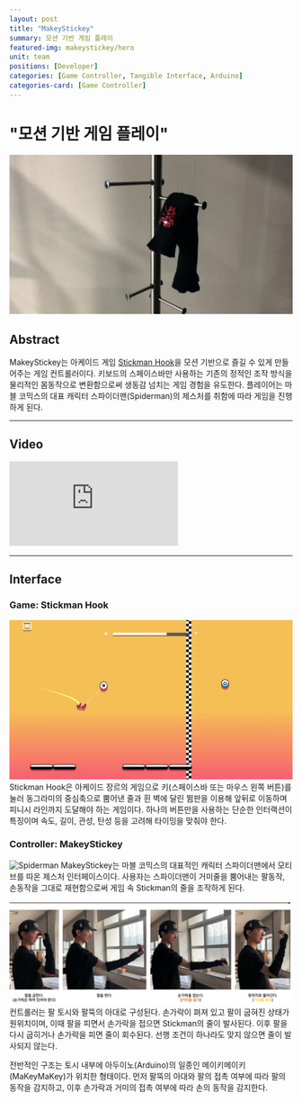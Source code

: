 ```yaml
---
layout: post
title: "MakeyStickey"
summary: 모션 기반 게임 플레이
featured-img: makeystickey/hero
unit: team
positions: [Developer]
categories: [Game Controller, Tangible Interface, Arduino]
categories-card: [Game Controller]
---
```


# "모션 기반 게임 플레이"


![MakeyStickey](/assets/img/posts/makeystickey/controller.jpg#center)
## Abstract
MakeyStickey는 아케이드 게임 [Stickman Hook](https://poki.com/en/g/stickman-hook)을 모션 기반으로 즐길 수 있게 만들어주는 게임 컨트롤러이다. 키보드의 스페이스바만 사용하는 기존의 정적인 조작 방식을 물리적인 몸동작으로 변환함으로써 생동감 넘치는 게임 경험을 유도한다. 플레이어는 마블 코믹스의 대표 캐릭터 스파이더맨(Spiderman)의 제스처를 취함에 따라 게임을 진행하게 된다.

***

## Video
<div class="video-container">
	<iframe class="video-frame" src="https://www.youtube.com/embed/3zfINlh1Wcs" frameborder="0" allow="accelerometer; autoplay; encrypted-media; gyroscope; picture-in-picture" allowfullscreen></iframe>
</div>

***

## Interface

### Game: Stickman Hook
![Stickman Hook](/assets/img/posts/makeystickey/stickman_hook.jpg#center)
Stickman Hook은 아케이드 장르의 게임으로 키(스페이스바 또는 마우스 왼쪽 버튼)를 눌러 동그라미의 중심축으로 뿜어낸 줄과 흰 벽에 달린 뜀판을 이용해 앞뒤로 이동하며 피니시 라인까지 도달해야 하는 게임이다. 하나의 버튼만을 사용하는 단순한 인터랙션이 특징이며 속도, 길이, 관성, 탄성 등을 고려해 타이밍을 맞춰야 한다.

### Controller: MakeyStickey
![Spiderman](/assets/img/posts/makeystickey/spiderman.gif#center)
MakeyStickey는 마블 코믹스의 대표적인 캐릭터 스파이더맨에서 모티브를 따온 제스처 인터페이스이다. 사용자는 스파이더맨이 거미줄을 뿜어내는 팔동작, 손동작을 그대로 재현함으로써 게임 속 Stickman의 줄을 조작하게 된다.

![Flow](/assets/img/posts/makeystickey/flow.png#center)
컨트롤러는 팔 토시와 팔뚝의 아대로 구성된다. 손가락이 펴져 있고 팔이 굽혀진 상태가 원위치이며, 이때 팔을 피면서 손가락을 접으면 Stickman의 줄이 발사된다. 이후 팔을 다시 굽히거나 손가락을 피면 줄이 회수된다. 선행 조건이 하나라도 맞지 않으면 줄이 발사되지 않는다.

전반적인 구조는 토시 내부에 아두이노(Arduino)의 일종인 메이키메이키(MaKeyMaKey)가 위치한 형태이다. 먼저 팔뚝의 아대와 팔의 접촉 여부에 따라 팔의 동작을 감지하고, 이후 손가락과 거미의 접촉 여부에 따라 손의 동작을 감지한다.